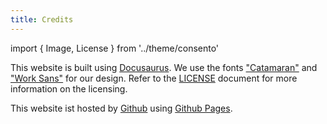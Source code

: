 ```yaml
---
title: Credits
---
```

import { Image, License } from '../theme/consento'

This website is built using [Docusaurus](https://v2.docusaurus.io/). We use the fonts ["Catamaran"](https://fonts.google.com/specimen/Catamaran) and ["Work Sans"](https://fonts.google.com/specimen/Work+Sans) for our design. Refer to the [LICENSE](https://github.com/consento-org/consento-org.github.io/blob/main/LICENSE) document for more information on the licensing.

This website ist hosted by [Github](https://github.com/consento-org/consento-org.github.io) using [Github Pages](https://pages.github.com/).

